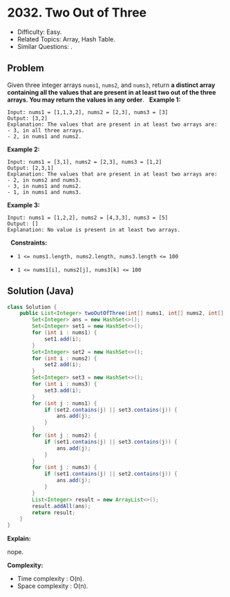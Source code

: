 # 2032. Two Out of Three

- Difficulty: Easy.
- Related Topics: Array, Hash Table.
- Similar Questions: .

## Problem

Given three integer arrays ```nums1```, ```nums2```, and ```nums3```, return **a **distinct** array containing all the values that are present in **at least two** out of the three arrays. You may return the values in **any** order**.
 
**Example 1:**

```
Input: nums1 = [1,1,3,2], nums2 = [2,3], nums3 = [3]
Output: [3,2]
Explanation: The values that are present in at least two arrays are:
- 3, in all three arrays.
- 2, in nums1 and nums2.
```

**Example 2:**

```
Input: nums1 = [3,1], nums2 = [2,3], nums3 = [1,2]
Output: [2,3,1]
Explanation: The values that are present in at least two arrays are:
- 2, in nums2 and nums3.
- 3, in nums1 and nums2.
- 1, in nums1 and nums3.
```

**Example 3:**

```
Input: nums1 = [1,2,2], nums2 = [4,3,3], nums3 = [5]
Output: []
Explanation: No value is present in at least two arrays.
```

 
**Constraints:**


	
- ```1 <= nums1.length, nums2.length, nums3.length <= 100```
	
- ```1 <= nums1[i], nums2[j], nums3[k] <= 100```



## Solution (Java)

```java
class Solution {
    public List<Integer> twoOutOfThree(int[] nums1, int[] nums2, int[] nums3) {
        Set<Integer> ans = new HashSet<>();
        Set<Integer> set1 = new HashSet<>();
        for (int i : nums1) {
            set1.add(i);
        }
        Set<Integer> set2 = new HashSet<>();
        for (int i : nums2) {
            set2.add(i);
        }
        Set<Integer> set3 = new HashSet<>();
        for (int i : nums3) {
            set3.add(i);
        }
        for (int j : nums1) {
            if (set2.contains(j) || set3.contains(j)) {
                ans.add(j);
            }
        }
        for (int j : nums2) {
            if (set1.contains(j) || set3.contains(j)) {
                ans.add(j);
            }
        }
        for (int j : nums3) {
            if (set1.contains(j) || set2.contains(j)) {
                ans.add(j);
            }
        }
        List<Integer> result = new ArrayList<>();
        result.addAll(ans);
        return result;
    }
}
```

**Explain:**

nope.

**Complexity:**

* Time complexity : O(n).
* Space complexity : O(n).
